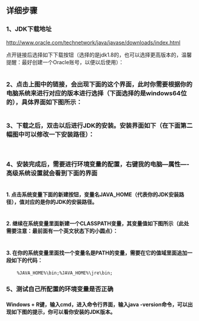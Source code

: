 ## 详细步骤
### 1、JDK下载地址
http://www.oracle.com/technetwork/java/javase/downloads/index.html

点开链接后选择如下下载按钮（选择的是jdk1.8的，也可以选择更高版本的，温馨提醒：最好创建一个Oracle账号，以便以后使用）：
<div>
    <img src="../../assets/images/javasdk/javasdk.png" alt="">
</div>


### 2、点击上图中的链接，会出现下面的这个界面，此时你需要根据你的电脑系统来进行对应的版本进行选择（下面选择的是windows64位的），具体界面如下图所示：

<div>
    <img src="../../assets/images/javasdk/javasdk_version.png" alt="">
</div>


### 3、下载之后，双击以后进行JDK的安装。安装界面如下（在下面第二幅图中可以修改一下安装路径）：

<div>
    <img src="../../assets/images/javasdk/javasdk_first.png" alt="">
    <img src="../../assets/images/javasdk/javasdk_second.png" alt="">
    <img src="../../assets/images/javasdk/javasdk_third.png" alt="">
    <img src="../../assets/images/javasdk/javasdk_fourth.png" alt="">
</div>

### 4、安装完成后，需要进行环境变量的配置，右键我的电脑—属性—-高级系统设置就会看到下面的界面

<div>
    <img src="../../assets/images/javasdk/javasdk_env.png" alt="">
</div>

#### 1. 点击系统变量下面的新建按钮，变量名JAVA_HOME（代表你的JDK安装路径），值对应的是你的JDK的安装路径。

<div>
    <img src="../../assets/images/javasdk/javasdk_env_first.png" alt="">
</div>

#### 2. 继续在系统变量里面新建一个CLASSPATH变量，其变量值如下图所示（此处需要注意：最前面有一个英文状态下的小圆点）：
<div>
    <img src="../../assets/images/javasdk/javasdk_env_second.png" alt="">
</div>

#### 3. 在你的系统变量里面找一个变量名是PATH的变量，需要在它的值域里面追加一段如下的代码：
        %JAVA_HOME%\bin;%JAVA_HOME%\jre\bin;

### 5、测试自己所配置的环境变量是否正确 

#### Windows + R键，输入cmd，进入命令行界面，输入java -version命令，可以出现如下图的提示，你可以看你安装的JDK版本。
<div>
    <img src="../../assets/images/javasdk/javasdk_env_third.png" alt="">
</div>